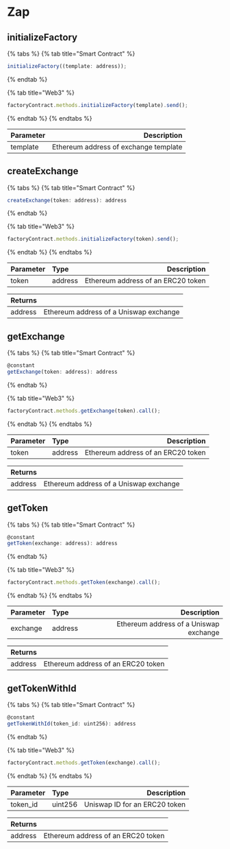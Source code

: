 # Zap

## initializeFactory

{% tabs %}
{% tab title="Smart Contract" %}
```javascript
initializeFactory((template: address));
```
{% endtab %}

{% tab title="Web3" %}
```javascript
factoryContract.methods.initializeFactory(template).send();
```
{% endtab %}
{% endtabs %}

| Parameter | Description |
| :--- | ---: |
| template | Ethereum address of exchange template |

## createExchange

{% tabs %}
{% tab title="Smart Contract" %}
```javascript
createExchange(token: address): address
```
{% endtab %}

{% tab title="Web3" %}
```javascript
factoryContract.methods.initializeFactory(token).send();
```
{% endtab %}
{% endtabs %}

| Parameter | Type | Description |
| :--- | :--- | ---: |
| token | address | Ethereum address of an ERC20 token |

| Returns |  |
| :--- | ---: |
| address | Ethereum address of a Uniswap exchange |

## getExchange

{% tabs %}
{% tab title="Smart Contract" %}
```javascript
@constant
getExchange(token: address): address
```
{% endtab %}

{% tab title="Web3" %}
```javascript
factoryContract.methods.getExchange(token).call();
```
{% endtab %}
{% endtabs %}

| Parameter | Type | Description |
| :--- | :--- | ---: |
| token | address | Ethereum address of an ERC20 token |

| Returns |  |
| :--- | ---: |
| address | Ethereum address of a Uniswap exchange |

## getToken

{% tabs %}
{% tab title="Smart Contract" %}
```javascript
@constant
getToken(exchange: address): address
```
{% endtab %}

{% tab title="Web3" %}
```javascript
factoryContract.methods.getToken(exchange).call();
```
{% endtab %}
{% endtabs %}

| Parameter | Type | Description |
| :--- | :--- | ---: |
| exchange | address | Ethereum address of a Uniswap exchange |

| Returns |  |
| :--- | ---: |
| address | Ethereum address of an ERC20 token |

## getTokenWithId

{% tabs %}
{% tab title="Smart Contract" %}
```javascript
@constant
getTokenWithId(token_id: uint256): address
```
{% endtab %}

{% tab title="Web3" %}
```javascript
factoryContract.methods.getToken(exchange).call();
```
{% endtab %}
{% endtabs %}

| Parameter | Type | Description |
| :--- | :--- | ---: |
| token\_id | uint256 | Uniswap ID for an ERC20 token |

| Returns |  |
| :--- | ---: |
| address | Ethereum address of an ERC20 token |

